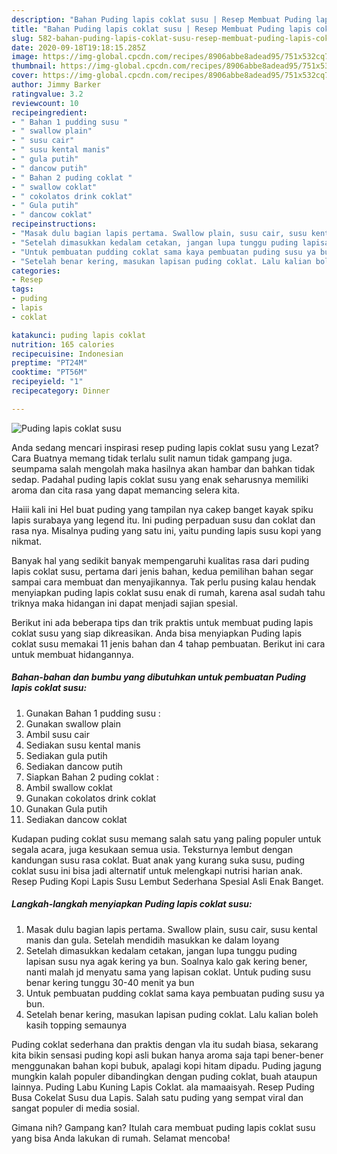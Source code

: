 ```yaml
---
description: "Bahan Puding lapis coklat susu | Resep Membuat Puding lapis coklat susu Yang Enak Banget"
title: "Bahan Puding lapis coklat susu | Resep Membuat Puding lapis coklat susu Yang Enak Banget"
slug: 582-bahan-puding-lapis-coklat-susu-resep-membuat-puding-lapis-coklat-susu-yang-enak-banget
date: 2020-09-18T19:18:15.285Z
image: https://img-global.cpcdn.com/recipes/8906abbe8adead95/751x532cq70/puding-lapis-coklat-susu-foto-resep-utama.jpg
thumbnail: https://img-global.cpcdn.com/recipes/8906abbe8adead95/751x532cq70/puding-lapis-coklat-susu-foto-resep-utama.jpg
cover: https://img-global.cpcdn.com/recipes/8906abbe8adead95/751x532cq70/puding-lapis-coklat-susu-foto-resep-utama.jpg
author: Jimmy Barker
ratingvalue: 3.2
reviewcount: 10
recipeingredient:
- " Bahan 1 pudding susu "
- " swallow plain"
- " susu cair"
- " susu kental manis"
- " gula putih"
- " dancow putih"
- " Bahan 2 puding coklat "
- " swallow coklat"
- " cokolatos drink coklat"
- " Gula putih"
- " dancow coklat"
recipeinstructions:
- "Masak dulu bagian lapis pertama. Swallow plain, susu cair, susu kental manis dan gula. Setelah mendidih masukkan ke dalam loyang"
- "Setelah dimasukkan kedalam cetakan, jangan lupa tunggu puding lapisan susu nya agak kering ya bun. Soalnya kalo gak kering bener, nanti malah jd menyatu sama yang lapisan coklat. Untuk puding susu benar kering tunggu 30-40 menit ya bun"
- "Untuk pembuatan pudding coklat sama kaya pembuatan puding susu ya bun."
- "Setelah benar kering, masukan lapisan puding coklat. Lalu kalian boleh kasih topping semaunya"
categories:
- Resep
tags:
- puding
- lapis
- coklat

katakunci: puding lapis coklat 
nutrition: 165 calories
recipecuisine: Indonesian
preptime: "PT24M"
cooktime: "PT56M"
recipeyield: "1"
recipecategory: Dinner

---
```



![Puding lapis coklat susu](https://img-global.cpcdn.com/recipes/8906abbe8adead95/751x532cq70/puding-lapis-coklat-susu-foto-resep-utama.jpg)

Anda sedang mencari inspirasi resep puding lapis coklat susu yang Lezat? Cara Buatnya memang tidak terlalu sulit namun tidak gampang juga. seumpama salah mengolah maka hasilnya akan hambar dan bahkan tidak sedap. Padahal puding lapis coklat susu yang enak seharusnya memiliki aroma dan cita rasa yang dapat memancing selera kita.

Haiii kali ini Hel buat puding yang tampilan nya cakep banget kayak spiku lapis surabaya yang legend itu. Ini puding perpaduan susu dan coklat dan rasa nya. Misalnya puding yang satu ini, yaitu punding lapis susu kopi yang nikmat.

Banyak hal yang sedikit banyak mempengaruhi kualitas rasa dari puding lapis coklat susu, pertama dari jenis bahan, kedua pemilihan bahan segar sampai cara membuat dan menyajikannya. Tak perlu pusing kalau hendak menyiapkan puding lapis coklat susu enak di rumah, karena asal sudah tahu triknya maka hidangan ini dapat menjadi sajian spesial.


Berikut ini ada beberapa tips dan trik praktis untuk membuat puding lapis coklat susu yang siap dikreasikan. Anda bisa menyiapkan Puding lapis coklat susu memakai 11 jenis bahan dan 4 tahap pembuatan. Berikut ini cara untuk membuat hidangannya.

<!--inarticleads1-->

##### Bahan-bahan dan bumbu yang dibutuhkan untuk pembuatan Puding lapis coklat susu:

1. Gunakan  Bahan 1 pudding susu :
1. Gunakan  swallow plain
1. Ambil  susu cair
1. Sediakan  susu kental manis
1. Sediakan  gula putih
1. Sediakan  dancow putih
1. Siapkan  Bahan 2 puding coklat :
1. Ambil  swallow coklat
1. Gunakan  cokolatos drink coklat
1. Gunakan  Gula putih
1. Sediakan  dancow coklat


Kudapan puding coklat susu memang salah satu yang paling populer untuk segala acara, juga kesukaan semua usia. Teksturnya lembut dengan kandungan susu rasa coklat. Buat anak yang kurang suka susu, puding coklat susu ini bisa jadi alternatif untuk melengkapi nutrisi harian anak. Resep Puding Kopi Lapis Susu Lembut Sederhana Spesial Asli Enak Banget. 

<!--inarticleads2-->

##### Langkah-langkah menyiapkan Puding lapis coklat susu:

1. Masak dulu bagian lapis pertama. Swallow plain, susu cair, susu kental manis dan gula. Setelah mendidih masukkan ke dalam loyang
1. Setelah dimasukkan kedalam cetakan, jangan lupa tunggu puding lapisan susu nya agak kering ya bun. Soalnya kalo gak kering bener, nanti malah jd menyatu sama yang lapisan coklat. Untuk puding susu benar kering tunggu 30-40 menit ya bun
1. Untuk pembuatan pudding coklat sama kaya pembuatan puding susu ya bun.
1. Setelah benar kering, masukan lapisan puding coklat. Lalu kalian boleh kasih topping semaunya


Puding coklat sederhana dan praktis dengan vla itu sudah biasa, sekarang kita bikin sensasi puding kopi asli bukan hanya aroma saja tapi bener-bener menggunakan bahan kopi bubuk, apalagi kopi hitam dipadu. Puding jagung mungkin kalah populer dibandingkan dengan puding coklat, buah ataupun lainnya. Puding Labu Kuning Lapis Coklat. ala mamaaisyah. Resep Puding Busa Cokelat Susu dua Lapis. Salah satu puding yang sempat viral dan sangat populer di media sosial. 

Gimana nih? Gampang kan? Itulah cara membuat puding lapis coklat susu yang bisa Anda lakukan di rumah. Selamat mencoba!
